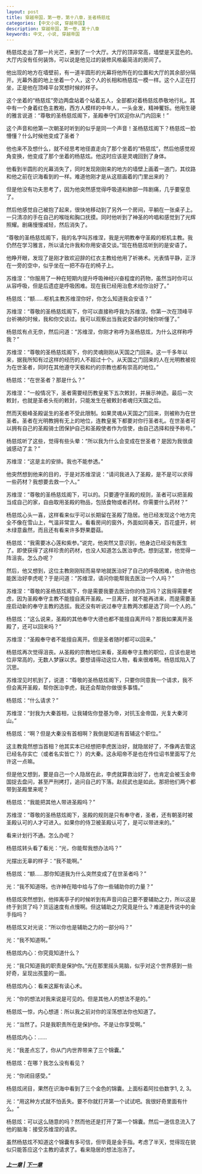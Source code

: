 ```yaml
---
layout: post
title: 穿越帝国，第一卷，第十八章，圣者杨慈炫
categories: [中文小说, 穿越帝国]
description: 穿越帝国，第一卷，第十八章
keywords: 中文, 小说, 穿越帝国
---
```


杨慈炫走出了那一片光芒，来到了一个大厅。大厅的顶非常高，墙壁是天蓝色的。大厅内没有任何装饰，可以说是他见过的装修风格最简洁的房间了。

他出现的地方在墙壁前，有一道半圆形的光幕将他所在的位置和大厅的其余部分隔开。光幕外面的地上坐着一个人，这个人的长相和杨慈炫一模一样。这个人正在打坐，正是他在顶峰平台冥想时候的样子。

这个坐着的“杨慈炫”旁边两盘站着个站着五人，全部都对着杨慈炫恭敬地行礼。其中有一个身着红色主教袍，西方人模样的中年人，一头金发，精神矍铄。他用生硬的雅言说道：“尊敬的圣杨慈炫阁下，圣殿奉守们欢迎你从门内回来！”

这个声音和他第一次朝圣时听到的似乎是同一个声音！圣杨慈炫阁下？杨慈炫一脸懵懂？什么时候他变成了圣者？

他也来不及想什么，就不经思考地径直走向了那个坐着的“杨慈炫”，然后他感觉视角变换，他变成了那个坐着的杨慈炫。他这时应该是灵魂回到了身体。

他看到半圆形的光幕消失了，同时发现刚刚来的地方的墙壁上画着一道门，其纹路和他之前在识海看到的一样。难道他刚才是从这扇画着的门里出来的？

但是他没有功夫思考了，因为他突然感觉得呼吸道和肺部一阵剧痛，几乎要窒息了。

然后他感觉自己被抱了起来，很快地移动到了另外一个房间，平躺在一张桌子上。一只清凉的手在自己的喉咙和胸口抚摸。同时他听到了神圣的吟唱和感觉到了光辉照耀。剧痛慢慢减轻，然后消失了。

“尊敬的圣杨慈炫阁下，我的名字叫苏维涅，我是光明教奉守圣殿的枢机主教。我仍然在学习雅言，所以请允许我和你用安语交谈。”现在杨慈炫听到的是安语了。

他睁开眼，发现了是刚才致欢迎辞的红衣主教给他用了祈祷术。光表情平静，正浮在一旁的空中，似乎坐在一把不存在的椅子上。

苏维涅：“你服用了一种在短期内提升呼吸神经兴奋程度的药物，虽然当时你可以从容呼吸，但是后遗症是呼吸困难。现在我已经用治愈术给你治好了。”

杨慈炫：“额……枢机主教苏维涅你好，你怎么知道我会安语？”

苏维涅：“尊敬的圣杨慈炫阁下，你可以直接称呼我为苏维涅。你第一次在顶峰平台祈祷的时候，我和你交谈过。我可以观察出当我说安语的时候你听懂了。”

杨慈炫有点无奈，然后问道：“苏维涅，你刚才称呼为圣杨慈炫，为什么这样称呼我？”

苏维涅：“尊敬的圣杨慈炫阁下，你的灵魂刚刚从天国之门回来。这一千多年以来，据我所知有过这样的经历的人不超过十个。从天国之门回来的人在光明教被视为在世圣者，同时在其他遵守天极和约的宗教也都有崇高的地位。”

杨慈炫：“在世圣者？那是什么？”

苏维涅：“一般情况下，圣者需要经历教皇冕下五次敕封，并展示神迹。最后一次敕封，也就是圣者头衔的敕封，只能发生在被敕封者魂归天国之后。

然而天极峰圣殿诞生的圣者不受此限制。如果灵魂从天国之门回来，则被称为在世圣者。圣者在光明教拥有无上的地位，连教皇冕下都要对你行圣者礼。在世圣者可以拥有自己的圣殿骑士团保护自己和圣殿使者作为信使，由自己选择和授予称号。”

杨慈炫听了这些，觉得有些头晕：“所以我为什么会变成在世圣者？是因为我很虔诚感动了主？”

苏维涅：“这是主的安排。我也不能参透。”

他突然想到他来的目的，于是对苏维涅说：“请问我进入了圣殿，是不是可以求得一些药材？我想要去救一个人。”

苏维涅：“尊敬的圣杨慈炫阁下，可以的。只要遵守圣殿的规则，圣者可以把圣殿当成自己的家，自由取用圣殿的物品，包括食物或者药材。你需要什么药材？”

杨慈炫心头一喜，这样看来似乎可以长期留在圣殿了隐居。他已经发现这个地方完全不像在雪山上，气温非常宜人。看看房间的窗外，外面如同春天，百花盛开，树木绿意盎然，而且还有看来许多野果蘑菇。

杨慈炫：“我需要冰心莲和紫参。”说完，他突然又意识到，他身边已经没有医生了。即使获得了这样珍贵的药材，也没人知道怎么医治李虎。想到这里，他觉得一阵沮丧。怎么办呢？

然后，他又想到，这位主教刚刚轻而易举地就医治好了自己的呼吸困难，也许他也能医治好李虎呢？于是问道：“苏维涅，请问你能帮我去医治一个人吗？”

苏维涅：“尊敬的圣杨慈炫阁下，你是需要我要去医治你的侍卫吗？这我得需要考虑，因为圣殿奉守主教不能擅自离开圣殿。一旦离开，就不能再进来，而是需要圣座启动新的奉守主教的选拔。我还没有听说过奉守主教两次都是选了同一个人的。”

杨慈炫：“这么说来，圣殿的其他奉守大德也都不能擅自离开吗？那我如果离开圣殿了，还可以回来吗？”

苏维涅：“圣殿奉守者不能擅自离开。但是圣者随时都可以回来。”

杨慈炫再次觉得沮丧。从圣殿的宗教地位来看，圣殿奉守主教的职位，应该也是地位非常高的，无数人梦寐以求。要想请得动这位人物，看来很难啊。杨慈炫陷入了沉思。

苏维涅见时机到了，说道：“尊敬的圣杨慈炫阁下，只要你同意我一个请求，我不但会离开圣殿，帮你医治李虎，我还会帮助你做很多事情。”

杨慈炫：“什么请求？”

苏维涅：“封我为大秦首相，让我辅佐你登基为帝，对抗玉金帝国，光复大秦河山。”

杨慈炫：“啊？但是大秦没有首相啊？我倒是知道有首辅这个职位。”

这主教竟然想当首相？他其实本已经想把李虎医治好，就隐居好了，不像再去管这已经名存实亡（或者名实皆亡？）的大秦。这永昭帝不是也在传位诏书里面写了允许这一点嘛。

但是他又想到，要是自己一个人隐居在此，李虎就算救治好了，也肯定会被玉金帝国捉去盘问，甚至严刑拷打，追问自己的下落。赵叔武也是如此。那把他们两个都带到圣殿里来呢？

杨慈炫：“我能把其他人带进圣殿吗？”

苏维涅：“尊敬的圣杨慈炫阁下，圣殿的规则是只有奉守者，圣者，还有朝圣时被圣殿认可的人才可进入。如果你的侍卫被圣殿认可了，是可以带进来的。”

看来计划行不通。怎么办呢？

杨慈炫转头看了看光：“光，你能帮我想办法吗？”

光摆出无辜的样子：“我不能啊。”

杨慈炫：“额……那你知道我为什么突然变成了在世圣者吗？”

光：“我不知道呀。也许神在暗中给与了你一些辅助你的力量？”

杨慈炫突然想到，他摔离亭子的时候听到有声音问自己要不要辅助之力，所以这是终于到货了吗？货运速度有点慢啊。但这辅助之力究竟是什么？难道是传说中的金手指吗？

杨慈炫又对光说：“所以你也是辅助之力的一部分吗？”

光：“我不知道啊。”

杨慈炫内心：你究竟知道什么？

光：“我只知道我的职责是保护你。”光在那里摇头晃脑，似乎对这个世界感到一些好奇，呈现出孩童的一面。

杨慈炫内心：看来这厮有读心术。

光：“你的想法对我来说是可见的。但是其他人的想法不是的。”

杨慈炫一惊，内心想道：所以我之前对你的淫荡想法你也知道了。

光：“当然了。只是我职责所在是保护你。不是让你享受啊。”

杨慈炫内心：……

光：“我差点忘了，你从门内世界带来了三个锦囊。”

杨慈炫：在哪？我怎么没有看见？

光：“你闭目感受。”

杨慈炫闭目，果然在识海中看到了三个金色的锦囊。上面标着阿拉伯数字1, 2, 3。

光：“用这种方式就不怕丢失。要不你就打开第一个试试吧。我很好奇里面有什么。“

杨慈炫：可以这么随意的吗？然而他还是打开了第一个锦囊。然后一道信息流入了他的脑海：接受苏维涅的请求。

虽然杨慈炫不知道这个锦囊有多可信，但毕竟是金手指。考虑了半天，觉得现在貌似只能答应这个主教的请求了。看来隐居的想法泡汤了。

##### [上一章](/2020/03/16/TimeTravellerEmpire-1-17/) | [下一章](/2020/03/19/TimeTravellerEmpire-1-19/)